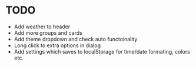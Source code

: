 # TODO

- Add weather to header
- Add more groups and cards
- Add theme dropdown and check auto functoinality
- Long click to extra options in dialog
- Add settings which saves to localStorage for time/date formating, colors etc.
